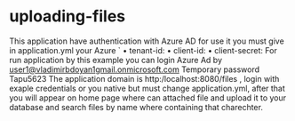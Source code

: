 # uploading-files
This application have authentication with Azure AD
for use it you must give in application.yml your Azure `
•	tenant-id:
•	client-id:
•	client-secret:
For run application by this example you can login Azure Ad by user1@vladimirbdoyan1gmail.onmicrosoft.com 
Temporary password Tapu5623
The application domain is http:/localhost:8080/files  , login with exaple credentials or you native but must change application.yml, after that you will appear on home page where can attached file and upload it to your database and search files by name where containing that charechter.

